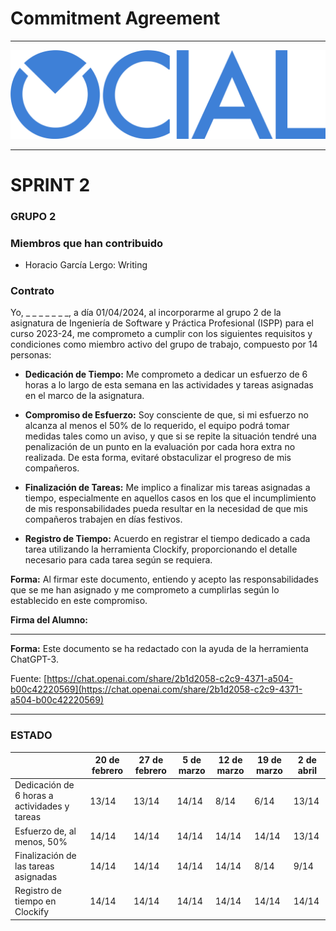# Commitment Agreement
---

<MDXLayout>
  <img src="https://github.com/ispp-2324-ocial/KB/blob/main/assets/Texto_Ocial.png?raw=true" alt="Texto_Ocial" className="img-centered img-custom-height" />
</MDXLayout>

---

# SPRINT 2

### GRUPO 2

### Miembros que han contribuido

- Horacio García Lergo: Writing

### Contrato

Yo, _ _ _ _ _ _ _, a día 01/04/2024, al incorporarme al grupo 2 de la asignatura de Ingeniería de Software y Práctica Profesional (ISPP) para el curso 2023-24, me comprometo a cumplir con los siguientes requisitos y condiciones como miembro activo del grupo de trabajo, compuesto por 14 personas:

- **Dedicación de Tiempo:** Me comprometo a dedicar un esfuerzo de 6 horas a lo largo de esta semana en las actividades y tareas asignadas en el marco de la asignatura.

- **Compromiso de Esfuerzo:** Soy consciente de que, si mi esfuerzo no alcanza al menos el 50% de lo requerido, el equipo podrá tomar medidas tales como un aviso, y que si se repite la situación tendré una penalización de un punto en la evaluación por cada hora extra no realizada. De esta forma, evitaré obstaculizar el progreso de mis compañeros.

- **Finalización de Tareas:** Me implico a finalizar mis tareas asignadas a tiempo, especialmente en aquellos casos en los que el incumplimiento de mis responsabilidades pueda resultar en la necesidad de que mis compañeros trabajen en días festivos.

- **Registro de Tiempo:** Acuerdo en registrar el tiempo dedicado a cada tarea utilizando la herramienta Clockify, proporcionando el detalle necesario para cada tarea según se requiera.

**Forma:**
Al firmar este documento, entiendo y acepto las responsabilidades que se me han asignado y me comprometo a cumplirlas según lo establecido en este compromiso.

**Firma del Alumno:**

---

**Forma:**
Este documento se ha redactado con la ayuda de la herramienta ChatGPT-3.

Fuente: [https://chat.openai.com/share/2b1d2058-c2c9-4371-a504-b00c42220569](https://chat.openai.com/share/2b1d2058-c2c9-4371-a504-b00c42220569)

---

### ESTADO

|          | 20 de febrero | 27 de febrero | 5 de marzo | 12 de marzo | 19 de marzo | 2 de abril |
|----------|---------------|----------------|------------|-------------|-------------|------------|
| Dedicación de 6 horas a actividades y tareas | 13/14 | 13/14 | 14/14 | 8/14 | 6/14 | 13/14 |
| Esfuerzo de, al menos, 50% | 14/14 | 14/14 | 14/14 | 14/14 | 14/14 | 13/14 |
| Finalización de las tareas asignadas | 14/14 | 14/14 | 14/14 | 14/14 | 8/14 | 9/14 |
| Registro de tiempo en Clockify | 14/14 | 14/14 | 14/14 | 14/14 | 14/14 | 14/14 |

